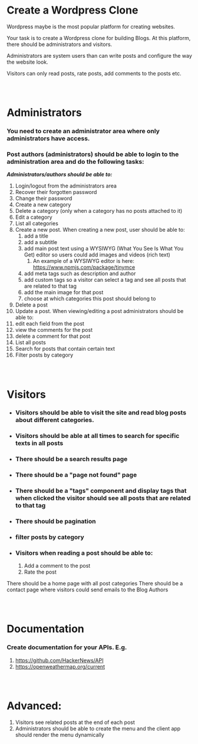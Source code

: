 # Create a Wordpress Clone

Wordpress maybe is the most popular platform for creating websites. 

Your task is to create a Wordpress clone for building Blogs. At this platform, there should be administrators and visitors.

Administrators are system users than can write posts and configure the way the website look.

Visitors can only read posts, rate posts, add comments to the posts etc.

` `  
` `  
# Administrators

### You need to create an administrator area where only administrators have access.
### Post authors (administrators) should be able to login to the administration area and do the following tasks:

***Administrators/authors should be able to:***
1. Login/logout from the administrators area
2. Recover their forgotten password
3. Change their password
4. Create a new category
5. Delete a category (only when a category has no posts attached to it)
6. Edit a category
7. List all categories
8. Create a new post. When creating a new post, user should be able to:
   1. add a title
   2. add a subtitle
   3. add main post text using a WYSIWYG (What You See Is What You Get) editor so users could add images and videos (rich text)
      1. An example of a WYSIWYG editor is here: https://www.npmjs.com/package/tinymce
   4. add meta tags such as description and author
   5. add custom tags so a visitor can select a tag and see all posts that are related to that tag
   6. add the main image for that post
   7. choose at which categories this post should belong to
9. Delete a post
10. Update a post. When viewing/editing a post administrators should be able to:
   1. edit each field from the post
   2. view the comments for the post
   3. delete a comment for that post
11. List all posts
12. Search for posts that contain certain text
13. Filter posts by category

` `  
` `  

# Visitors

- ### Visitors should be able to visit the site and read blog posts about different categories.
- ### Visitors should be able at all times to search for specific texts in all posts
- ### There should be a search results page
- ### There should be a "page not found" page
- ### There should be a "tags" component and display tags that when clicked the visitor should see all posts that are related to that tag
- ### There should be pagination
- ### filter posts by category
- ### Visitors when reading a post should be able to:
   1. Add a comment to the post
   2. Rate the post



There should be a home page with all post categories
There should be a contact page where visitors could send emails to the Blog Authors

` `  
` `  

# Documentation 

### Create documentation for your APIs. E.g.
1. https://github.com/HackerNews/API
2. https://openweathermap.org/current


` `  
` `  

# Advanced:
1. Visitors see related posts at the end of each post
2. Administrators should be able to create the menu and the client app should render the menu dynamically